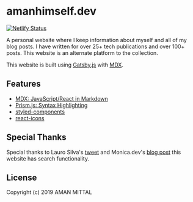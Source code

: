 # amanhimself.dev

[![Netlify Status](https://api.netlify.com/api/v1/badges/7a54ca90-982e-49cd-a491-23d5893bdebd/deploy-status)](https://app.netlify.com/sites/clever-pare-cfc6e4/deploys)

A personal website where I keep information about myself and all of my blog posts. I have written for over 25+ tech publications and over 100+ posts. This website is an alternate platform to the collection.

This website is built using [Gatsby.js](https://www.gatsbyjs.org/) with [MDX](https://github.com/mdx-js/mdx).

## Features

- [MDX: JavaScript/React in Markdown](https://www.gatsbyjs.org/docs/mdx/)
- [Prism.js: Syntax Highlighting](https://prismjs.com/)
- [styled-components](https://www.styled-components.com/)
- [react-icons](https://react-icons.netlify.com/)

## Special Thanks

Special thanks to Lauro Silva's [tweet](https://twitter.com/laurosilvacom/status/1234354925305352193) and Monica.dev's [blog post](https://t.co/kYSj9cbjAS?amp=1) this website has search functionality.

## License

Copyright (c) 2019 AMAN MITTAL
